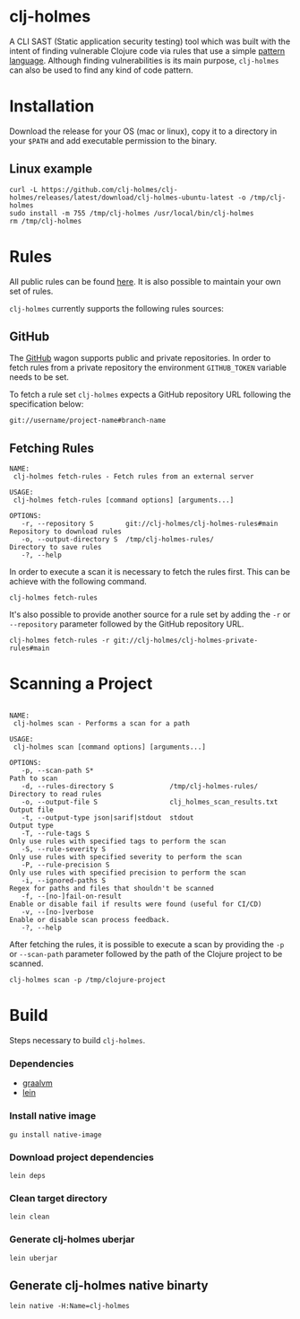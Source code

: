 # clj-holmes

A CLI SAST (Static application security testing) tool which was built with the intent of finding vulnerable Clojure code via rules that use a simple [pattern language](https://github.com/clj-holmes/shape-shifter). Although finding vulnerabilities is its main purpose, `clj-holmes` can also be used to find any kind of code pattern.

# Installation
Download the release for your OS (mac or linux), copy it to a directory in your `$PATH` and add executable permission to the binary.

## Linux example
```
curl -L https://github.com/clj-holmes/clj-holmes/releases/latest/download/clj-holmes-ubuntu-latest -o /tmp/clj-holmes
sudo install -m 755 /tmp/clj-holmes /usr/local/bin/clj-holmes
rm /tmp/clj-holmes
```

# Rules
All public rules can be found [here](https://github.com/clj-holmes/clj-holmes-rules). It is also possible to maintain your own set of rules.

`clj-holmes` currently supports the following rules sources:

## GitHub
The [GitHub](https://github.com/clj-holmes/clj-holmes/blob/main/src/clj_holmes/rules/wagon/github.clj) wagon supports public and private repositories. In order to fetch rules from a private repository the environment `GITHUB_TOKEN` variable needs to be set.

To fetch a rule set `clj-holmes` expects a GitHub repository URL following the specification below:

`git://username/project-name#branch-name`

## Fetching Rules
```
NAME:
 clj-holmes fetch-rules - Fetch rules from an external server

USAGE:
 clj-holmes fetch-rules [command options] [arguments...]

OPTIONS:
   -r, --repository S        git://clj-holmes/clj-holmes-rules#main  Repository to download rules
   -o, --output-directory S  /tmp/clj-holmes-rules/                  Directory to save rules
   -?, --help
```

In order to execute a scan it is necessary to fetch the rules first. This can be achieve with the following command.

`clj-holmes fetch-rules`

It's also possible to provide another source for a rule set by adding the `-r` or `--repository` parameter followed by the GitHub repository URL.

`clj-holmes fetch-rules -r git://clj-holmes/clj-holmes-private-rules#main`

# Scanning a Project
```

NAME:
 clj-holmes scan - Performs a scan for a path

USAGE:
 clj-holmes scan [command options] [arguments...]

OPTIONS:
   -p, --scan-path S*                                                Path to scan
   -d, --rules-directory S              /tmp/clj-holmes-rules/       Directory to read rules
   -o, --output-file S                  clj_holmes_scan_results.txt  Output file
   -t, --output-type json|sarif|stdout  stdout                       Output type
   -T, --rule-tags S                                                 Only use rules with specified tags to perform the scan
   -S, --rule-severity S                                             Only use rules with specified severity to perform the scan
   -P, --rule-precision S                                            Only use rules with specified precision to perform the scan
   -i, --ignored-paths S                                             Regex for paths and files that shouldn't be scanned
   -f, --[no-]fail-on-result                                         Enable or disable fail if results were found (useful for CI/CD)
   -v, --[no-]verbose                                                Enable or disable scan process feedback.
   -?, --help
```

After fetching the rules, it is possible to execute a scan by providing the `-p` or `--scan-path` parameter followed by the path of the Clojure project to be scanned.

`clj-holmes scan -p /tmp/clojure-project`

# Build
Steps necessary to build `clj-holmes`.
### Dependencies
- [graalvm](https://www.graalvm.org/java/quickstart/)
- [lein](https://leiningen.org/)

### Install native image
`gu install native-image`

### Download project dependencies
`lein deps`

### Clean target directory
`lein clean`

### Generate clj-holmes uberjar
`lein uberjar`

## Generate clj-holmes native binarty
`lein native -H:Name=clj-holmes`
